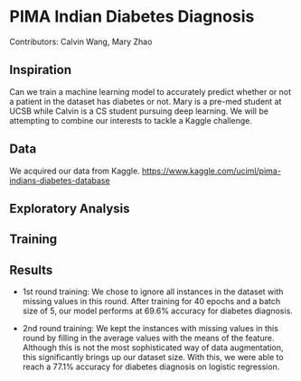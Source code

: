 # PIMA Indian Diabetes Diagnosis #

Contributors: Calvin Wang, Mary Zhao

## Inspiration ## 

Can we train a machine learning model to accurately predict whether or not a patient in the dataset has diabetes or not. Mary is a pre-med student at UCSB while Calvin is a CS student pursuing deep learning. We will be attempting to combine our interests to tackle a Kaggle challenge. 

## Data ## 

We acquired our data from Kaggle. 
https://www.kaggle.com/uciml/pima-indians-diabetes-database

## Exploratory Analysis ## 

## Training ## 

## Results ## 

- 1st round training: We chose to ignore all instances in the dataset with missing values in this round. After training for 40 epochs and a batch size of 5, our model performs at 69.6% accuracy for diabetes diagnosis. 

- 2nd round training: We kept the instances with missing values in this round by filling in the average values with the means of the feature. Although this is not the most sophisticated way of data augmentation, this significantly brings up our dataset size. With this, we were able to reach a 77.1% accuracy for diabetes diagnosis on logistic regression. 
